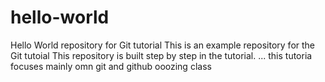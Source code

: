 # hello-world
Hello World repository for Git tutorial
This is an example repository for the Git tutoial
This repository is built step by step in the tutorial.
...
this tutoria focuses mainly omn git and github
ooozing class